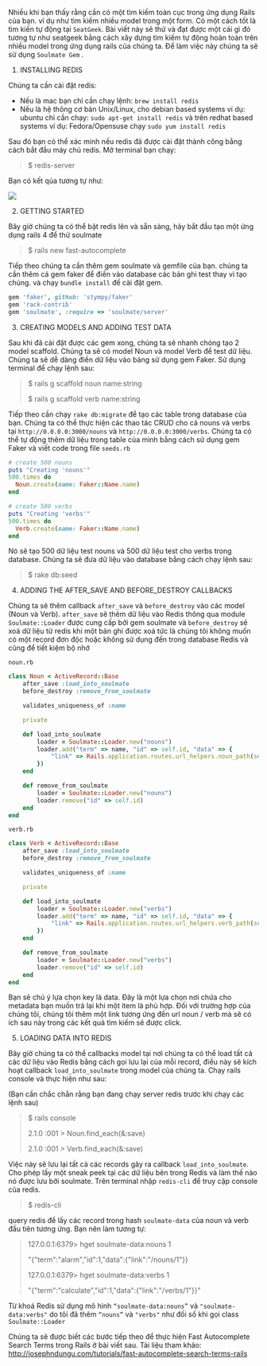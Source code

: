 Nhiều khi bạn thấy rằng cần có một tìm kiếm toàn cục trong ứng dụng Rails của bạn. ví dụ như tìm kiếm nhiều model trong một form. Có một cách tốt là tìm kiến tự động tại `SeatGeek`. Bài viết này sẽ thử và đạt được một cái gì đó tương tự như seatgeek bằng cách xây dựng tìm kiếm tự động hoàn toàn trên nhiều model trong ứng dụng rails của chúng ta. Để làm việc này chúng ta sẽ sử dụng `Soulmate Gem` .

1. INSTALLING REDIS

Chúng ta cần cài đặt redis:

- Nếu là mac bạn chỉ cần chạy lệnh: `brew install redis`
- Nếu là hệ thông cơ bản Unix/Linux, cho debian based systems ví dụ: ubuntu chỉ cần chạy: `sudo apt-get install redis` và trên redhat based systems ví dụ: Fedora/Opensuse chạy `sudo yum install redis`

Sau đó bạn có thể xác minh nếu redis đã được cài đặt thành công bằng cách bắt đầu máy chủ redis. Mở terminal bạn chạy:

> $ redis-server

Bạn có kết qủa tương tự như:

![](https://images.viblo.asia/0dcd7671-221b-4d1e-8f4a-9c82bdf81576.png)

2. GETTING STARTED

Bây giờ chúng ta có thể bật redis lên và sẵn sàng, hãy bắt đầu tạo một ứng dụng rails 4 để thử soulmate

> $ rails new fast-autocomplete

Tiếp theo chúng ta cần thêm gem soulmate và gemfile của bạn. chúng ta cần thêm cả gem faker để điền vào database các bản ghi test thay vì tạo chúng. và chạy `bundle install` để cài đặt gem.

```ruby
gem 'faker', github: 'stympy/faker'
gem 'rack-contrib'
gem 'soulmate', :require => 'soulmate/server'
```

3. CREATING MODELS AND ADDING TEST DATA

Sau khi đã cài đặt được các gem xong, chúng ta sẽ nhanh chóng tạo 2 model scaffold. Chúng ta sẽ có model Noun và model Verb để test dữ liệu. Chúng ta sẽ dễ dàng điền dữ liệu vào bảng sử dụng gem Faker. Sử dụng terminal để chạy lệnh sau:

>$ rails g scaffold noun name:string
>
>$ rails g scaffold verb name:string

Tiếp theo cần chạy `rake db:migrate` để tạo các table trong database của bạn. Chúng ta có thể thực hiện các thao tác CRUD cho cả nouns và verbs tại `http://0.0.0.0:3000/nouns` và `http://0.0.0.0:3000/verbs`. Chúng ta có thể tự động thêm dữ liệu trong table của mình bằng cách sử dụng gem Faker và viết code trong file `seeds.rb`

```ruby
# create 500 nouns
puts "Creating 'nouns'"
500.times do
  Noun.create(name: Faker::Name.name)
end

# create 500 verbs
puts "Creating 'verbs'"
500.times do
  Verb.create(name: Faker::Name.name)
end
```

Nó sẽ tạo 500 dữ liệu test nouns và 500 dữ liệu test cho verbs trong database. Chúng ta sẽ đưa dữ liệu vào database bằng cách chạy lệnh sau:

>$ rake db:seed

4. ADDING THE AFTER_SAVE AND BEFORE_DESTROY CALLBACKS

Chúng ta sẽ thêm callback `after_save` và `before_destroy` vào các model (Noun và Verb). `after_save` sẽ thêm dữ liệu vào Redis thông qua module `Soulmate::Loader` được cung cấp bởi gem soulmate và `before_destroy` sẽ xoá dữ liệu từ redis khi một bản ghi được xoá tức là chúng tôi không muốn có một record đơn độc hoặc không sử dụng đến trong database Redis và cũng để tiết kiệm bộ nhớ

`noun.rb`

```ruby
class Noun < ActiveRecord::Base
	after_save :load_into_soulmate
	before_destroy :remove_from_soulmate

    validates_uniqueness_of :name

	private

	def load_into_soulmate
		loader = Soulmate::Loader.new("nouns")
		loader.add("term" => name, "id" => self.id, "data" => {
			"link" => Rails.application.routes.url_helpers.noun_path(self)
	   	})
	end

	def remove_from_soulmate
		loader = Soulmate::Loader.new("nouns")
	    loader.remove("id" => self.id)
	end
end
```

`verb.rb`

```ruby
class Verb < ActiveRecord::Base
	after_save :load_into_soulmate
	before_destroy :remove_from_soulmate

    validates_uniqueness_of :name

	private

	def load_into_soulmate
		loader = Soulmate::Loader.new("verbs")
		loader.add("term" => name, "id" => self.id, "data" => {
			"link" => Rails.application.routes.url_helpers.verb_path(self)
	   	})
	end

	def remove_from_soulmate
		loader = Soulmate::Loader.new("verbs")
	    loader.remove("id" => self.id)
	end
end
```

Bạn sẽ chú ý lựa chọn key là data. Đây là một lựa chọn nơi chứa cho metadata bạn muốn trả lại khi một item là phù hợp. Đối với trường hợp của chúng tôi, chúng tôi thêm một link tương ứng đến url noun / verb mà sẽ có ích sau này trong các kết quả tìm kiếm sẽ được click.

5. LOADING DATA INTO REDIS

Bây giờ chúng ta có thể callbacks model tại nơi chúng ta có thể load tất cả các dữ liệu vào Redis bằng cách gọi lưu lại của mỗi record, điều này sẽ kích hoạt callback `load_into_soulmate` trong model của chúng ta. Chạy rails console và thực hiện như sau:

(Bạn cần chắc chắn rằng bạn đang chạy server redis trước khi chạy các lệnh sau)

> $ rails console
>
> 2.1.0 :001 >  Noun.find_each(&:save)
>
> 2.1.0 :001 > Verb.find_each(&:save)

Việc này sẽ lưu lại tất cả các records gây ra callback `load_into_soulmate`. Cho phép lấy một sneak peek tại các dữ liệu bên trong Redis và làm thế nào nó được lưu bởi soulmate. Trên terminal nhập `redis-cli` để truy cập console của redis.

> $ redis-cli

query redis để lấy các record trong hash `soulmate-data` của noun và verb đầu tiên tương ứng. Bạn nên làm tương tự:

>127.0.0.1:6379> hget soulmate-data:nouns 1
>
>"{\"term\":\"alarm\",\"id\":1,\"data\":{\"link\":\"/nouns/1\"}}
>
>127.0.0.1:6379> hget soulmate-data:verbs 1
>
>"{\"term\":\"calculate\",\"id\":1,\"data\":{\"link\":\"/verbs/1\"}}"

Từ khoá Redis sử dụng mô hình `“soulmate-data:nouns”` và `"soulmate-data:verbs"` do tôi đã thêm `“nouns”` và `"verbs"` như đối số khi gọi class `Soulmate::Loader`

Chúng ta sẽ được biết các bước tiếp theo để thực hiện Fast Autocomplete Search Terms trong Rails ở bài viết sau.
Tài liệu tham khảo: http://josephndungu.com/tutorials/fast-autocomplete-search-terms-rails